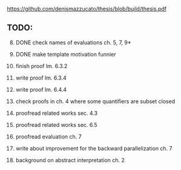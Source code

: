 https://github.com/denismazzucato/thesis/blob/build/thesis.pdf

## TODO:

8. DONE check names of evaluations ch. 5, 7, 9*
11. DONE make template motivation funnier

1. finish proof lm. 6.3.2
2. write proof lm. 6.3.4
3. write proof lm. 6.4.4
4. check proofs in ch. 4 where some quantifiers are subset closed
5. proofread related works sec. 4.3
6. proofread related works sec. 6.5
7. proofread evaluation ch. 7
9. write about improvement for the backward parallelization ch. 7
10. background on abstract interpretation ch. 2
